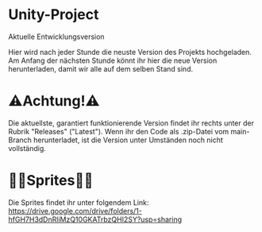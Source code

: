 # Unity-Project
Aktuelle Entwicklungsversion

Hier wird nach jeder Stunde die neuste Version des Projekts hochgeladen.
Am Anfang der nächsten Stunde könnt ihr hier die neue Version herunterladen, damit wir alle auf dem selben Stand sind.

# ⚠️Achtung!⚠️

Die aktuellste, garantiert funktionierende Version findet ihr rechts unter der Rubrik "Releases" ("Latest").
Wenn ihr den Code als .zip-Datei vom main-Branch herunterladet, ist die Version unter Umständen noch nicht vollständig.

# 🧑‍🎨Sprites🧑‍🎨

Die Sprites findet ihr unter folgendem Link:
https://drive.google.com/drive/folders/1-hfGH7H3dDnRliMzQ10GKATrbzQHI2SY?usp=sharing
